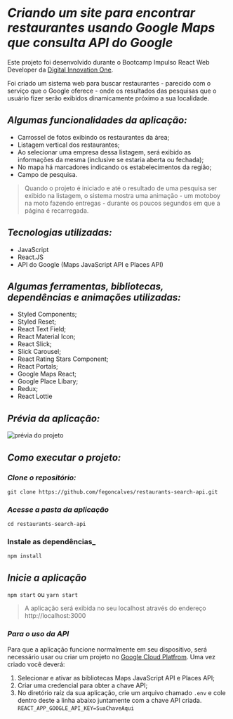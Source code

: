 # **_Criando um site para encontrar restaurantes usando Google Maps que consulta API do Google_**

Este projeto foi desenvolvido durante o Bootcamp Impulso React Web Developer da [Digital Innovation One](https://digitalinnovation.one/).

Foi criado um sistema web para buscar restaurantes - parecido com o serviço que o Google oferece - onde os resultados das pesquisas que o usuário fizer serão exibidos dinamicamente próximo a sua localidade.


## **_Algumas funcionalidades da aplicação:_**
* Carrossel de fotos exibindo os restaurantes da área;
* Listagem vertical dos restaurantes;
* Ao selecionar uma empresa dessa listagem, será exibido as informações da mesma (inclusive se estaria aberta ou fechada);
* No mapa há marcadores indicando os estabelecimentos da região;
* Campo de pesquisa.
> Quando o projeto é iniciado e até o resultado de uma pesquisa ser exibido na listagem, o sistema mostra uma animação - um motoboy na moto fazendo entregas - durante os poucos segundos em que a página é recarregada.


## **_Tecnologias utilizadas:_**
* JavaScript
* React.JS
* API do Google (Maps JavaScript API e Places API)


## **_Algumas ferramentas, bibliotecas, dependências e animações utilizadas:_**
* Styled Components;
* Styled Reset;
* React Text Field;
* React Material Icon;
* React Slick;
* Slick Carousel;
* React Rating Stars Component;
* React Portals;
* Google Maps React;
* Google Place Libary;
* Redux;
* React Lottie




## **_Prévia da aplicação:_**
![prévia do projeto](https://fernandagoncalves.com.br/github/restaurants.gif)




## **_Como executar o projeto:_**
### _Clone o repositório:_
`git clone https://github.com/fegoncalves/restaurants-search-api.git`

### _Acesse a pasta da aplicação_
`cd restaurants-search-api`

### Instale as dependências_
`npm install`

## _Inicie a aplicação_
`npm start` ou `yarn start`
> A aplicação será exibida no seu localhost através do endereço http://localhost:3000 



### **_Para o uso da API_**
Para que a aplicação funcione normalmente em seu dispositivo, será necessário usar ou criar um projeto no [Google Cloud Platfrom](https://cloud.google.com/).  Uma vez criado você deverá:
1. Selecionar e ativar as bibliotecas Maps JavaScript API e Places API;
2. Criar uma credencial para obter a chave API;
3. No diretório raíz da sua aplicação, crie um arquivo chamado `.env` e cole dentro deste a linha abaixo juntamente com a chave API criada.
`REACT_APP_GOOGLE_API_KEY=SuaChaveAqui`

